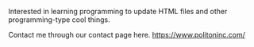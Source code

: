 



Interested in learning programming to update HTML files and other programming-type cool things.


Contact me through our contact page here.
 https://www.politoninc.com/













